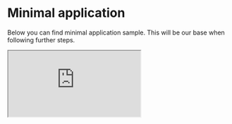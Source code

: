 # Minimal application

Below you can find minimal application sample. This will be our base when following further steps.

<iframe src="https://codesandbox.io/embed/1-minimal-application-shvvc?fontsize=12&codemirror=1&module=/src/index.tsx,/src/pages/home.tsx&view=split" title="stackino-due-hello-world" allow="geolocation; microphone; camera; midi; vr; accelerometer; gyroscope; payment; ambient-light-sensor; encrypted-media; usb" sandbox="allow-modals allow-forms allow-popups allow-scripts allow-same-origin"></iframe>